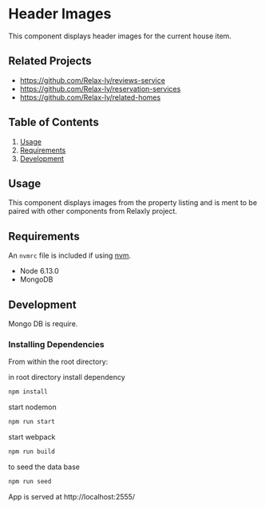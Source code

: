 # Header Images

This component displays header images for the current house item.

## Related Projects

  - https://github.com/Relax-ly/reviews-service
  - https://github.com/Relax-ly/reservation-services
  - https://github.com/Relax-ly/related-homes


## Table of Contents

1. [Usage](#Usage)
1. [Requirements](#requirements)
1. [Development](#development)

## Usage

This component displays images from the property listing and is ment to be paired with other components from Relaxly project.

## Requirements

An `nvmrc` file is included if using [nvm](https://github.com/creationix/nvm).

- Node 6.13.0
- MongoDB

## Development

Mongo DB is require.

### Installing Dependencies

From within the root directory:

in root directory install dependency

```sh
npm install
```

start nodemon

```sh
npm run start
```

start webpack

```sh
npm run build
```

to seed the data base

```sh
npm run seed
```
App is served at http://localhost:2555/
